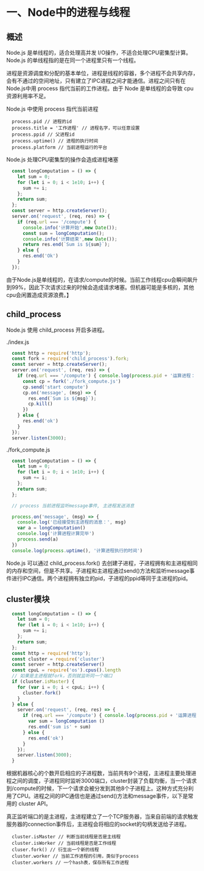# 一、Node中的进程与线程

## 概述
Node.js 是单线程的，适合处理高并发 I/O操作，不适合处理CPU密集型计算。Node.js 的单线程指的是在同一个进程里只有一个线程。

进程是资源调度和分配的基本单位，进程是线程的容器，多个进程不会共享内存，会有不通过的空间地址，只有建立了IPC进程之间才能通信。进程之间只有在Node.js中用 process 指代当前的工作进程。由于 Node 是单线程的会导致 cpu 资源利用率不足。

Node.js 中使用 process 指代当前进程
```
  process.pid // 进程的id
  process.title = '工作进程' // 进程名字，可以任意设置
  process.ppid // 父进程id
  process.uptime() // 进程的执行时间
  process.platform // 当前进程运行的平台
```

Node.js 处理CPU密集型的操作会造成进程堵塞

```js
  const longComputation = () => {
    let sum = 0;
    for (let i = 0; i < 1e10; i++) {
      sum += i;
    };
    return sum;
  };
  const server = http.createServer();
  server.on('request', (req, res) => {
    if (req.url === '/compute') {
      console.info('计算开始',new Date());
      const sum = longComputation();
      console.info('计算结束',new Date());
      return res.end(`Sum is ${sum}`);
    } else {
      res.end('Ok')
    }
  });
```
由于Node.js是单线程的，在请求/compute的时候。当前工作线程cpu会瞬间飙升到99%，因此下次请求过来的时候会造成请求堵塞。但机器可能是多核的，其他cpu会闲置造成资源浪费。】


## child_process
Node.js 使用 child_process 开启多进程。

./index.js
```js
  const http = require('http');
  const fork = require('child_process').fork;
  const server = http.createServer();
  server.on('request', (req, res) => {
    if (req.url === '/compute') { console.log(process.pid + '运算进程： pid')
      const cp = fork('./fork_compute.js')
      cp.send('start compute')
      cp.on('message', (msg) => {
        res.end(`Sum is ${msg}`);     
        cp.kill()
      })
    } else {
      res.end('ok')
    }
  });
  server.listen(3000);
```
./fork_compute.js

```js
  const longComputation = () => {
    let sum = 0;
    for (let i = 0; i < 1e10; i++) {
      sum += i;
    };
    return sum;
  };

  // process 当前进程监听message事件, 主进程发送消息

  process.on('message', (msg) => {
    console.log('已经接受到主进程的消息：', msg)
    var a = longComputation()
    console.log('计算进程计算完毕')
    process.send(a)
  })
  console.log(process.uptime(), '计算进程执行的时间')
```
Node.js 可以通过 child_process.fork() 去创建子进程，子进程拥有和主进程相同的内存和空间，但是不共享。子进程和主进程通过send()方法和监听message事件进行IPC通信。两个进程拥有独立的pid，子进程的ppid等同于主进程的pid。

## cluster模块

```js
  const longComputation = () => {
    let sum = 0;
    for (let i = 0; i < 1e10; i++) {
      sum += i;
    };
    return sum;
  };
  const http = require('http');
  const cluster = require('cluster')
  const server = http.createServer()
  const cpuL = require('os').cpus().length
  // 如果是主进程就fork，否则就监听同一个端口
  if (cluster.isMaster) {
    for (var i = 0; i < cpuL; i++) {
      cluster.fork()
    }
  } else {
    server.on('request', (req, res) => {
      if (req.url === '/compute') { console.log(process.pid + '运算进程： pid')
        var sum = longComputation ()
        res.end('sum is' + sum)
      } else {
        res.end('ok')
      }
    });
    server.listen(3000);
  }
``` 
根据机器核心的个数开启相应的子进程数，当前共有9个进程，主进程主要处理进程之间的调度，子进程同时监听3000端口，cluster封装了负载均衡，当一个请求到/compute的时候，下一个请求会被分发到其他8个子进程上。这种方式充分利用了CPU。进程之间的IPC通信也是通过send()方法和message事件，以下是常用的 cluster API。

真正监听端口的是主进程，主进程建立了一个TCP服务器，当来自前端的请求触发服务器的connection事件后，主进程会将相应的socket的句柄发送给子进程。

```
  cluster.isMaster // 判断当前线程是否是主线程
  cluster.isWorker // 当前线程是否是工作线程
  cluser.fork() // 衍生出一个新的线程
  cluster.worker // 当前工作进程的引用，类似于process
  cluster.workers // 一个hash表，保存所有工作进程
```